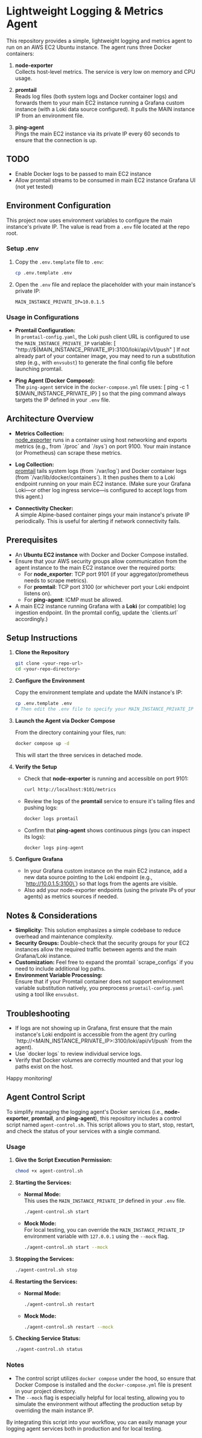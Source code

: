 # Lightweight Logging & Metrics Agent

This repository provides a simple, lightweight logging and metrics agent to run on an AWS EC2 Ubuntu instance. The agent runs three Docker containers:

1. **node-exporter**  
   Collects host-level metrics. The service is very low on memory and CPU usage.

2. **promtail**  
   Reads log files (both system logs and Docker container logs) and forwards them to your main EC2 instance running a Grafana custom instance (with a Loki data source configured). It pulls the MAIN instance IP from an environment file.

3. **ping-agent**  
   Pings the main EC2 instance via its private IP every 60 seconds to ensure that the connection is up.

## TODO

* Enable Docker logs to be passed to main EC2 instance
* Allow promtail streams to be consumed in main EC2 instance Grafana UI (not yet tested)

## Environment Configuration

This project now uses environment variables to configure the main instance's private IP. The value is read from a `.env` file located at the repo root.

### Setup .env

1. Copy the `.env.template` file to `.env`:
   ```bash
   cp .env.template .env
   ```

2. Open the `.env` file and replace the placeholder with your main instance's private IP:
   ```env
   MAIN_INSTANCE_PRIVATE_IP=10.0.1.5
   ```

### Usage in Configurations

- **Promtail Configuration:**  
  In `promtail-config.yaml`, the Loki push client URL is configured to use the `MAIN_INSTANCE_PRIVATE_IP` variable:
  \[
  "http://${MAIN_INSTANCE_PRIVATE_IP}:3100/loki/api/v1/push"
  \]
  If not already part of your container image, you may need to run a substitution step (e.g., with `envsubst`) to generate the final config file before launching promtail.

- **Ping Agent (Docker Compose):**  
  The `ping-agent` service in the `docker-compose.yml` file uses:
  \[
  ping -c 1 \${MAIN_INSTANCE_PRIVATE_IP}
  \]
  so that the ping command always targets the IP defined in your `.env` file.

## Architecture Overview

- **Metrics Collection:**  
  [node_exporter](https://github.com/prometheus/node_exporter) runs in a container using host networking and exports metrics (e.g., from \`/proc\` and \`/sys\`) on port 9100. Your main instance (or Prometheus) can scrape these metrics.

- **Log Collection:**  
  [promtail](https://grafana.com/docs/loki/latest/clients/promtail/) tails system logs (from \`/var/log\`) and Docker container logs (from \`/var/lib/docker/containers\`). It then pushes them to a Loki endpoint running on your main EC2 instance. (Make sure your Grafana Loki—or other log ingress service—is configured to accept logs from this agent.)

- **Connectivity Checker:**  
  A simple Alpine-based container pings your main instance's private IP periodically. This is useful for alerting if network connectivity fails.

## Prerequisites

- An **Ubuntu EC2 instance** with Docker and Docker Compose installed.
- Ensure that your AWS security groups allow communication from the agent instance to the main EC2 instance over the required ports:
  - For **node_exporter**: TCP port 9101 (if your aggregator/prometheus needs to scrape metrics).
  - For **promtail**: TCP port 3100 (or whichever port your Loki endpoint listens on).
  - For **ping-agent**: ICMP must be allowed.
- A main EC2 instance running Grafana with a **Loki** (or compatible) log ingestion endpoint. (In the promtail config, update the \`clients.url\` accordingly.)

## Setup Instructions

1. **Clone the Repository**

   ```bash
   git clone <your-repo-url>
   cd <your-repo-directory>
   ```

2. **Configure the Environment**

   Copy the environment template and update the MAIN instance's IP:
   ```bash
   cp .env.template .env
   # Then edit the .env file to specify your MAIN_INSTANCE_PRIVATE_IP value.
   ```

3. **Launch the Agent via Docker Compose**

   From the directory containing your files, run:
   ```bash
   docker compose up -d
   ```
   This will start the three services in detached mode.

4. **Verify the Setup**

   - Check that **node-exporter** is running and accessible on port 9101:
     ```bash
     curl http://localhost:9101/metrics
     ```
   - Review the logs of the **promtail** service to ensure it's tailing files and pushing logs:
     ```bash
     docker logs promtail
     ```
   - Confirm that **ping-agent** shows continuous pings (you can inspect its logs):
     ```bash
     docker logs ping-agent
     ```

5. **Configure Grafana**

   - In your Grafana custom instance on the main EC2 instance, add a new data source pointing to the Loki endpoint (e.g., \`http://10.0.1.5:3100\`) so that logs from the agents are visible.
   - Also add your node-exporter endpoints (using the private IPs of your agents) as metrics sources if needed.

## Notes & Considerations

- **Simplicity:** This solution emphasizes a simple codebase to reduce overhead and maintenance complexity.
- **Security Groups:** Double-check that the security groups for your EC2 instances allow the required traffic between agents and the main Grafana/Loki instance.
- **Customization:** Feel free to expand the promtail \`scrape_configs\` if you need to include additional log paths.
- **Environment Variable Processing:**  
  Ensure that if your Promtail container does not support environment variable substitution natively, you preprocess `promtail-config.yaml` using a tool like `envsubst`.

## Troubleshooting

- If logs are not showing up in Grafana, first ensure that the main instance's Loki endpoint is accessible from the agent (try curling \`http://<MAIN_INSTANCE_PRIVATE_IP>:3100/loki/api/v1/push\` from the agent).
- Use \`docker logs\` to review individual service logs.  
- Verify that Docker volumes are correctly mounted and that your log paths exist on the host.

Happy monitoring!

## Agent Control Script

To simplify managing the logging agent's Docker services (i.e., **node-exporter**, **promtail**, and **ping-agent**), this repository includes a control script named `agent-control.sh`. This script allows you to start, stop, restart, and check the status of your services with a single command.

### Usage

1. **Give the Script Execution Permission:**

   ```bash
   chmod +x agent-control.sh
   ```

2. **Starting the Services:**

   - **Normal Mode:**  
     This uses the `MAIN_INSTANCE_PRIVATE_IP` defined in your `.env` file.
     ```bash
     ./agent-control.sh start
     ```
     
   - **Mock Mode:**  
     For local testing, you can override the `MAIN_INSTANCE_PRIVATE_IP` environment variable with `127.0.0.1` using the `--mock` flag.
     ```bash
     ./agent-control.sh start --mock
     ```

3. **Stopping the Services:**

   ```bash
   ./agent-control.sh stop
   ```

4. **Restarting the Services:**

   - **Normal Mode:**
     ```bash
     ./agent-control.sh restart
     ```
   
   - **Mock Mode:**
     ```bash
     ./agent-control.sh restart --mock
     ```

5. **Checking Service Status:**

   ```bash
   ./agent-control.sh status
   ```

### Notes

- The control script utilizes `docker compose` under the hood, so ensure that Docker Compose is installed and the `docker-compose.yml` file is present in your project directory.
- The `--mock` flag is especially helpful for local testing, allowing you to simulate the environment without affecting the production setup by overriding the main instance IP.

By integrating this script into your workflow, you can easily manage your logging agent services both in production and for local testing. 
